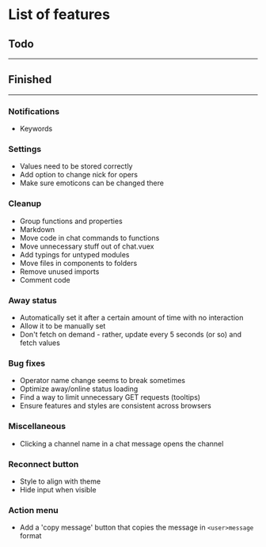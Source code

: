 # List of features

## Todo
----

## Finished
---

### Notifications
  - Keywords

### Settings
  - Values need to be stored correctly
  - Add option to change nick for opers
  - Make sure emoticons can be changed there

### Cleanup
  - Group functions and properties  
  - Markdown
  - Move code in chat commands to functions
  - Move unnecessary stuff out of chat.vuex
  - Add typings for untyped modules
  - Move files in components to folders
  - Remove unused imports
  - Comment code

### Away status
  - Automatically set it after a certain amount of time with no interaction
  - Allow it to be manually set
  - Don't fetch on demand - rather, update every 5 seconds (or so) and fetch values

### Bug fixes
  - Operator name change seems to break sometimes
  - Optimize away/online status loading
  - Find a way to limit unnecessary GET requests (tooltips)
  - Ensure features and styles are consistent across browsers

### Miscellaneous
  - Clicking a channel name in a chat message opens the channel

### Reconnect button
  - Style to align with theme
  - Hide input when visible

### Action menu
  - Add a 'copy message' button that copies the message in `<user>message` format


